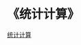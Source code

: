 # 《统计计算》


[统计计算](http://www.math.pku.edu.cn/teachers/lidf/docs/statcomp/html/_statcompbook/intro-intro.html)




























